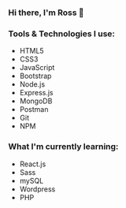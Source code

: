 ### Hi there, I'm Ross 👋

### Tools & Technologies I use:
- HTML5
- CSS3
- JavaScript
- Bootstrap
- Node.js
- Express.js
- MongoDB
- Postman
- Git
- NPM

### What I'm currently learning:
- React.js
- Sass
- mySQL
- Wordpress
- PHP
